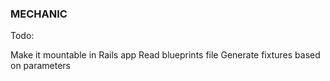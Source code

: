 ### MECHANIC

Todo:

Make it mountable in Rails app
Read blueprints file
Generate fixtures based on parameters
